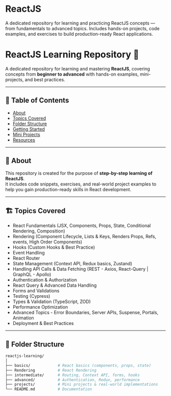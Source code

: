 # ReactJS
A dedicated repository for learning and practicing ReactJS concepts — from fundamentals to advanced topics. Includes hands-on projects, code examples, and exercises to build production-ready React applications. 

# ReactJS Learning Repository 🚀

A dedicated repository for learning and mastering **ReactJS**, covering concepts from **beginner to advanced** with hands-on examples, mini-projects, and best practices.

---

## 📌 Table of Contents
- [About](#about)
- [Topics Covered](#topics-covered)
- [Folder Structure](#folder-structure)
- [Getting Started](#getting-started)
- [Mini Projects](#mini-projects)
- [Resources](#resources)

---

## 📖 About
This repository is created for the purpose of **step-by-step learning of ReactJS**.  
It includes code snippets, exercises, and real-world project examples to help you gain production-ready skills in React development.

---

## 🏗 Topics Covered
- React Fundamentals (JSX, Components, Props, State, Conditional Rendering, Composition)
- Rendering (Component Lifecycle, Lists & Keys, Renders Props, Refs, events, High Order Components)
- Hooks (Custom Hooks & Best Practice)
- Event Handling
- React Router
- State Management (Context API, Redux basics, Zustand)
- Handling API Calls & Data Fetching (REST - Axios, React-Query | GraphQL - Apollo)
- Authentication & Authorization
- React Query & Advanced Data Handling
- Forms and Validations
- Testing (Cypress)
- Types & Validation (TypeScript, ZOD)
- Performance Optimization
- Advanced Topics - Error Boundaries, Server APIs, Suspense, Portals, Animation
- Deployment & Best Practices

---

## 📂 Folder Structure
```bash
reactjs-learning/
│
├── basics/            # React basics (components, props, state)
├── Rendering          # React Rendering 
├── intermediate/      # Routing, Context API, forms, hooks
├── advanced/          # Authentication, Redux, performance
├── projects/          # Mini projects & real-world implementations
└── README.md          # Documentation
